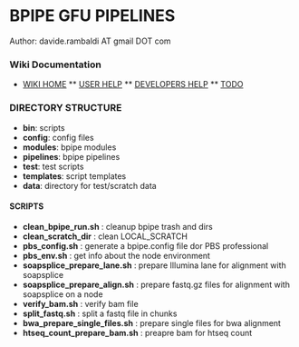 
# BPIPE GFU PIPELINES

Author: davide.rambaldi AT gmail DOT com

### Wiki Documentation

* [WIKI HOME](bpipe_gfu_pipelines/wiki/Home)
** [USER HELP](bpipe_gfu_pipelines/wiki/UserHelp)
** [DEVELOPERS HELP](bpipe_gfu_pipelines/wiki/DeveloperHelp)
** [TODO](bpipe_gfu_pipelines/wiki/Todo)

### DIRECTORY STRUCTURE

* __bin__: scripts
* __config__: config files
* __modules__: bpipe modules
* __pipelines__: bpipe pipelines
* __test__: test scripts
* __templates__: script templates
* __data__: directory for test/scratch data

#### SCRIPTS

* __clean_bpipe_run.sh__ : cleanup bpipe trash and dirs
* __clean_scratch_dir__ : clean LOCAL_SCRATCH
* __pbs_config.sh__ : generate a bpipe.config file dor PBS professional
* __pbs_env.sh__ : get info about the node environment
* __soapsplice_prepare_lane.sh__ : prepare Illumina lane for alignment with soapsplice
* __soapsplice_prepare_align.sh__ : prepare fastq.gz files for alignment with soapsplice on a node
* __verify_bam.sh__ : verify bam file
* __split_fastq.sh__ : split a fastq file in chunks
* __bwa_prepare_single_files.sh__ : prepare single files for bwa alignment
* __htseq_count_prepare_bam.sh__ : preapre bam for htseq count


